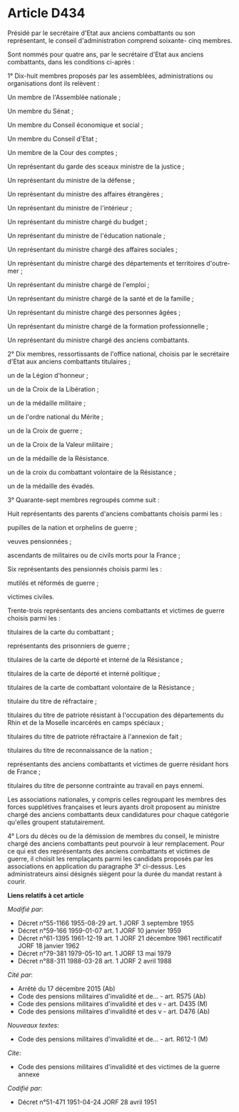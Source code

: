 # Article D434

Présidé par le secrétaire d'Etat aux anciens combattants ou son représentant, le conseil d'administration comprend soixante-
cinq membres.

Sont nommés pour quatre ans, par le secrétaire d'Etat aux anciens combattants, dans les conditions ci-après :

1° Dix-huit membres proposés par les assemblées, administrations ou organisations dont ils relèvent :

Un membre de l'Assemblée nationale ;

Un membre du Sénat ;

Un membre du Conseil économique et social ;

Un membre du Conseil d'Etat ;

Un membre de la Cour des comptes ;

Un représentant du garde des sceaux ministre de la justice ;

Un représentant du ministre de la défense ;

Un représentant du ministre des affaires étrangères ;

Un représentant du ministre de l'intérieur ;

Un représentant du ministre chargé du budget ;

Un représentant du ministre de l'éducation nationale ;

Un représentant du ministre chargé des affaires sociales ;

Un représentant du ministre chargé des départements et territoires d'outre-mer ;

Un représentant du ministre chargé de l'emploi ;

Un représentant du ministre chargé de la santé et de la famille ;

Un représentant du ministre chargé des personnes âgées ;

Un représentant du ministre chargé de la formation professionnelle ;

Un représentant du ministre chargé des anciens combattants.

2° Dix membres, ressortissants de l'office national, choisis par le secrétaire d'Etat aux anciens combattants titulaires ;

un de la Légion d'honneur ;

un de la Croix de la Libération ;

un de la médaille militaire ;

un de l'ordre national du Mérite ;

un de la Croix de guerre ;

un de la Croix de la Valeur militaire ;

un de la médaille de la Résistance.

un de la croix du combattant volontaire de la Résistance ;

un de la médaille des évadés.

3° Quarante-sept membres regroupés comme suit :

Huit représentants des parents d'anciens combattants choisis parmi les :

pupilles de la nation et orphelins de guerre ;

veuves pensionnées ;

ascendants de militaires ou de civils morts pour la France ;

Six représentants des pensionnés choisis parmi les :

mutilés et réformés de guerre ;

victimes civiles.

Trente-trois représentants des anciens combattants et victimes de guerre choisis parmi les :

titulaires de la carte du combattant ;

représentants des prisonniers de guerre ;

titulaires de la carte de déporté et interné de la Résistance ;

titulaires de la carte de déporté et interné politique ;

titulaires de la carte de combattant volontaire de la Résistance ;

titulaire du titre de réfractaire ;

titulaires du titre de patriote résistant à l'occupation des départements du Rhin et de la Moselle incarcérés en camps
spéciaux ;

titulaires du titre de patriote réfractaire à l'annexion de fait ;

titulaires du titre de reconnaissance de la nation ;

représentants des anciens combattants et victimes de guerre résidant hors de France ;

titulaires du titre de personne contrainte au travail en pays ennemi.

Les associations nationales, y compris celles regroupant les membres des forces supplétives françaises et leurs ayants droit
proposent au ministre chargé des anciens combattants deux candidatures pour chaque catégorie qu'elles groupent
statutairement.

4° Lors du décès ou de la démission de membres du conseil, le ministre chargé des anciens combattants peut pourvoir à leur
remplacement. Pour ce qui est des représentants des anciens combattants et victimes de guerre, il choisit les remplaçants
parmi les candidats proposés par les associations en application du paragraphe 3° ci-dessus. Les administrateurs ainsi
désignés siègent pour la durée du mandat restant à courir.

**Liens relatifs à cet article**

_Modifié par_:

  - Décret n°55-1166 1955-08-29 art. 1 JORF 3 septembre 1955
  - Décret n°59-166 1959-01-07 art. 1 JORF 10 janvier 1959
  - Décret n°61-1395 1961-12-19 art. 1 JORF 21 décembre 1961 rectificatif JORF 18 janvier 1962
  - Décret n°79-381 1979-05-10 art. 1 JORF 13 mai 1979
  - Décret n°88-311 1988-03-28 art. 1 JORF 2 avril 1988

_Cité par_:

  - Arrêté du 17 décembre 2015 (Ab)
  - Code des pensions militaires d'invalidité et de... - art. R575 (Ab)
  - Code des pensions militaires d'invalidité et des v - art. D435 (M)
  - Code des pensions militaires d'invalidité et des v - art. D476 (Ab)

_Nouveaux textes_:

  - Code des pensions militaires d'invalidité et de... - art. R612-1 (M)

_Cite_:

  - Code des pensions militaires d'invalidité et des victimes de la guerre annexe

_Codifié par_:

  - Décret n°51-471 1951-04-24 JORF 28 avril 1951
